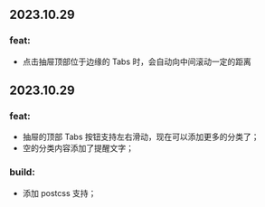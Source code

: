 ## 2023.10.29

### feat:

- 点击抽屉顶部位于边缘的 Tabs 时，会自动向中间滚动一定的距离

## 2023.10.29

### feat: 

- 抽屉的顶部 Tabs 按钮支持左右滑动，现在可以添加更多的分类了；
- 空的分类内容添加了提醒文字；

### build:

- 添加 postcss 支持；